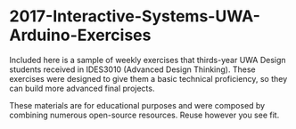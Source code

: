 # 2017-Interactive-Systems-UWA-Arduino-Exercises

Included here is a sample of weekly exercises that thirds-year UWA Design students received in IDES3010 (Advanced Design Thinking). These exercises were designed to give them a basic technical proficiency, so they can build more advanced final projects. 

These materials are for educational purposes and were composed by combining numerous open-source resources. Reuse however you see fit.
